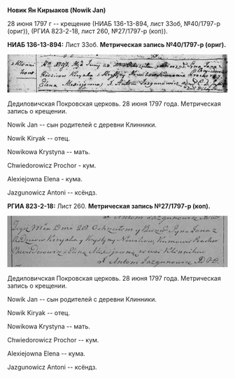 **Новик Ян Кирыаков (Nowik Jan)**

28 июня 1797 г -- крещение (НИАБ 136-13-894, лист 33об, №40/1797-р
(ориг)), (РГИА 823-2-18, лист 260, №27/1797-р (коп)).

**НИАБ 136-13-894:** Лист 33об. **Метрическая запись №40/1797-р
(ориг).**

![](./media/75d0bc7e2252e3d8d42c8b71fc655fb9ba8e9ea9.png)

Дедиловичская Покровская церковь. 28 июня 1797 года. Метрическая запись
о крещении.

Nowik Jan -- сын родителей с деревни Клинники.

Nowik Kiryak -- отец.

Nowikowa Krystyna -- мать.

Chwiedorowicz Prochor - кум.

Alexiejowna Elena - кума.

Jazgunowicz Antoni -- ксёндз.

**РГИА 823-2-18:** Лист 260. **Метрическая запись №27/1797-р (коп).**

![](./media/12ac99cbaf9b5a7272fa42156a3add587760b8f4.png)

Дедиловичская Покровская церковь. 28 июня 1797 года. Метрическая запись
о крещении.

Nowik Jan -- сын родителей с деревни Клинники.

Nowik Kiryak -- отец.

Nowikowa Krystyna -- мать.

Chwiedorowicz Prochor -- кум.

Alexiejowna Elena -- кума.

Jazgunowicz Antoni -- ксёндз.
